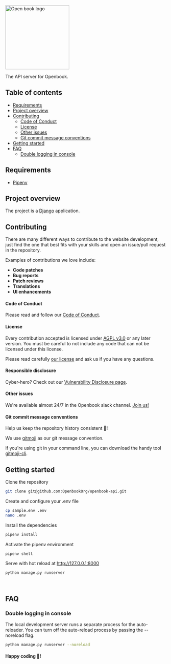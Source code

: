 <img alt="Open book logo" src="https://snag.gy/yWbLr1.jpg" width="200">

The API server for Openbook.

## Table of contents

- [Requirements](#requirements)
- [Project overview](#project-overview)
- [Contributing](#contributing)
    + [Code of Conduct](#code-of-conduct)
    + [License](#license)
    + [Other issues](#other-issues)
    + [Git commit message conventions](#git-commit-message-conventions)
- [Getting started](#getting-started)
- [FAQ](#faq)
    + [Double logging in console](#double-logging-in-console)

## Requirements

* [Pipenv](https://github.com/pypa/pipenv)

## Project overview

The project is a [Django](https://www.djangoproject.com/start/) application. 

## Contributing

There are many different ways to contribute to the website development, just find the one that best fits with your skills and open an issue/pull request in the repository.

Examples of contributions we love include:

- **Code patches**
- **Bug reports**
- **Patch reviews**
- **Translations**
- **UI enhancements**

#### Code of Conduct

Please read and follow our [Code of Conduct](https://github.com/OpenBookOrg/openbook-api/blob/master/CODE_OF_CONDUCT.md).

#### License

Every contribution accepted is licensed under [AGPL v3.0](http://www.gnu.org/licenses/agpl-3.0.html) or any later version. 
You must be careful to not include any code that can not be licensed under this license.

Please read carefully [our license](https://github.com/OpenBookOrg/openbook-org-backend/blob/master/LICENSE.txt) and ask us if you have any questions.

#### Responsible disclosure

Cyber-hero? Check out our [Vulnerability Disclosure page](https://www.open-book.org/en/vulnerability-report).

#### Other issues

We're available almost 24/7 in the Openbook slack channel. [Join us!](https://join.slack.com/t/openbookorg/shared_invite/enQtNDI2NjI3MDM0MzA2LTYwM2E1Y2NhYWRmNTMzZjFhYWZlYmM2YTQ0MWEwYjYyMzcxMGI0MTFhNTIwYjU2ZDI1YjllYzlhOWZjZDc4ZWY)

#### Git commit message conventions

Help us keep the repository history consistent 🙏!

We use [gitmoji](https://gitmoji.carloscuesta.me/) as our git message convention.

If you're using git in your command line, you can download the handy tool [gitmoji-cli](https://github.com/carloscuesta/gitmoji-cli).

## Getting started

Clone the repository

```sh
git clone git@github.com:OpenbookOrg/openbook-api.git
```

Create and configure your .env file

```bash
cp sample.env .env
nano .env
```

Install the dependencies
```bash
pipenv install
```

Activate the pipenv environment
```bash
pipenv shell
```

Serve with hot reload at http://127.0.0.1:8000
```bash
python manage.py runserver
```

<br>

## FAQ

### Double logging in console

The local development server runs a separate process for the auto-reloader. You can turn off the auto-reload process by passing the --noreload flag.

````bash
python manage.py runserver --noreload
````

#### Happy coding 🎉!

